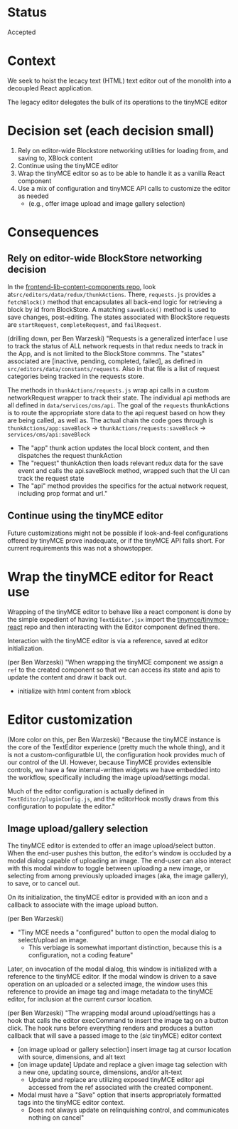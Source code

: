 # Status

Accepted

# Context

We seek to hoist the lecacy text (HTML) text editor out of the monolith into a decoupled React application.

The legacy editor delegates the bulk of its operations to the tinyMCE editor



# Decision set (each decision small)

1. Rely on editor-wide Blockstore networking utilities for loading from, and saving to, XBlock content
2. Continue using the tinyMCE editor
3. Wrap the tinyMCE editor so as to be able to handle it as a vanilla React component
4. Use a mix of configuration and tinyMCE API calls to customize the editor as needed 
    * (e.g., offer image upload and image gallery selection)



# Consequences

## Rely on editor-wide BlockStore networking decision

In the [frontend-lib-content-components repo](https://github.com/edx/frontend-lib-content-components), look at`src/editors/data/redux/thunkActions`. There, `requests.js` provides a `fetchBlock()` method that encapsulates all back-end logic for retrieving a block by id from BlockStore. A matching `saveBlock()` method is used to save changes, post-editing. The states associated with BlockStore requests are `startRequest`, `completeRequest`, and `failRequest`.

(drilling down, per Ben Warzeski) "Requests is a generalized interface I use to track the status of ALL network requests in that redux needs to track in the App, and is not limited to the BlockStore commms.
The "states" associated are [inactive, pending, completed, failed], as defined in `src/editors/data/constants/requests`.
Also in that file is a list of request categories being tracked in the requests store.

The methods in `thunkActions/requests.js` wrap api calls in a custom networkRequest wrapper to track their state.  The individual api methods are all defined in `data/services/cms/api`.
The goal of the `requests` thunkActions is to route the appropriate store data to the api request based on how they are being called, as well as.
The actual chain the code goes through is
  `thunkActions/app:saveBlock` -> `thunkActions/requests:saveBlock` -> `services/cms/api:saveBlock`
* The "app" thunk action updates the local block content, and then dispatches the request thunkAction
* The "request" thunkAction then loads relevant redux data for the save event and calls the api.saveBlock method, wrapped such that the UI can track the request state
* The "api" method provides the specifics for the actual network request, including prop format and url."

## Continue using the tinyMCE editor

Future customizations might not be possible if look-and-feel configurations offered by tinyMCE prove inadequate, or if the tinyMCE API falls short. For current requirements this was not a showstopper.


# Wrap the tinyMCE editor for React use

Wrapping of the tinyMCE editor to behave like a react component is done by the simple expedient of having `TextEditor.jsx` import the [tinymce/tinymce-react](https://github.com/tinymce/tinymce-react) repo and then interacting with the Editor component defined there.

Interaction with the tinyMCE editor is via a reference, saved at editor initialization.

(per Ben Warzeski) "When wrapping the tinyMCE component we assign a `ref` to the created component so that we can access its state and apis to update the content and draw it back out.
 
* initialize with html content from xblock


# Editor customization

(More color on this, per Ben Warzeski) "Because the tinyMCE instance is the core of the TextEditor experience (pretty much the whole thing), and it is not a custom-configuratble UI, the configuration hook provides much of our control of the UI.
However, because TinyMCE provides extensible controls, we have a few internal-written widgets we have embedded into the workflow, specifically including the image upload/settings modal.


Much of the editor configuration is actually defined in `TextEditor/pluginConfig.js`, and the editorHook mostly draws from this configuration to populate the editor."

## Image upload/gallery selection
The tinyMCE editor is extended to offer an image upload/select button. When the end-user pushes this button, the editor's window is occluded by a modal dialog capable of uploading an image. The end-user can also interact with this modal window to toggle between uploading a new image, or selecting from among previously uploaded images (aka, the image gallery), to save, or to cancel out.

On its initialization, the tinyMCE editor is provided with an icon and a callback to associate with the image upload button.

(per Ben Warzeski) 
* "Tiny MCE needs a "configured" button to open the modal dialog to select/upload an image.
    * This verbiage is somewhat important distinction, because this is a configuration, not a coding feature"

Later, on invocation of the modal dialog, this window is initialized with a reference to the tinyMCE editor.
If the modal window is driven to a save operation on an uploaded or a selected image, the window uses this reference to provide an image tag and image metadata to the tinyMCE editor, for inclusion at the current cursor location.

(per Ben Warzeski) "The wrapping modal around upload/settings has a hook that calls the editor execCommand to insert the image tag on a button click.
The hook runs before everything renders and produces a button callback that will save a passed image to the (_sic_ tinyMCE) editor context

* [on image upload or gallery selection] insert image tag at cursor location with source, dimensions, and alt text
* [on image update] Update and replace a given image tag selection with a new one, updating source, dimensions, and/or alt-text
    * Update and replace are utilizing exposed tinyMCE editor api accessed from the ref associated with the created component.
* Modal must have a "Save" option that inserts appropriately formatted tags into the tinyMCE editor context. 
    * Does not always update on relinquishing control, and communicates nothing on cancel"

